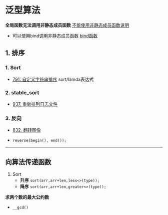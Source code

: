 # 泛型算法

**全局函数无法调用非静态成员函数**  [不能使用非静态成员函数说明](https://blog.csdn.net/lym940928/article/details/89353485)

* 可以使用bind调用非静态成员函数  [bind函数](https://ask.csdn.net/questions/259500)

## 1. 排序

### 1. Sort

* [791. 自定义字符串排序](https://leetcode-cn.com/problems/custom-sort-string/)  sort/lamda表达式

### 2. stable_sort

* [937. 重新排列日志文件](https://leetcode-cn.com/problems/reorder-log-files/)

### 3. 反向

* [832. 翻转图像](https://leetcode-cn.com/problems/flipping-an-image/)

* `reverse(begin(), end());`



***

## 向算法传递函数

1. Sort
    * **升序** `sort(arr,arr+len,less<>(type));`
    * **降序** `sort(arr,arr+len,greater<>(type));`



**求两个数的最大公约数**

* `__gcd()`

